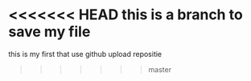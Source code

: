 <<<<<<< HEAD
this is a branch to save my file
=======
this is my first that use github upload repositie
>>>>>>> master
